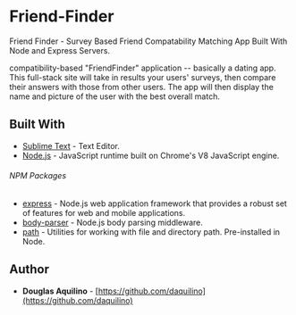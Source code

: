 # Friend-Finder
 Friend Finder - Survey Based Friend Compatability Matching App Built With Node and Express Servers.

compatibility-based "FriendFinder" application -- basically a dating app. This full-stack site will take in results your users' surveys, then compare their answers with those from other users. The app will then display the name and picture of the user with the best overall match.




## Built With

* [Sublime Text](https://www.sublimetext.com/) - Text Editor.
* [Node.js](https://nodejs.org) - JavaScript runtime built on Chrome's V8 JavaScript engine.

###### NPM Packages

* [express](https://www.npmjs.com/package/express)	- Node.js web application framework that provides a robust set of features for web and mobile applications.
* [body-parser]() - Node.js body parsing middleware.
* [path](https://nodejs.org/docs/latest/api/path.html)	-  Utilities for working with file and directory path.  Pre-installed in Node.


## Author

* **Douglas Aquilino** - [https://github.com/daquilino](https://github.com/daquilino)



